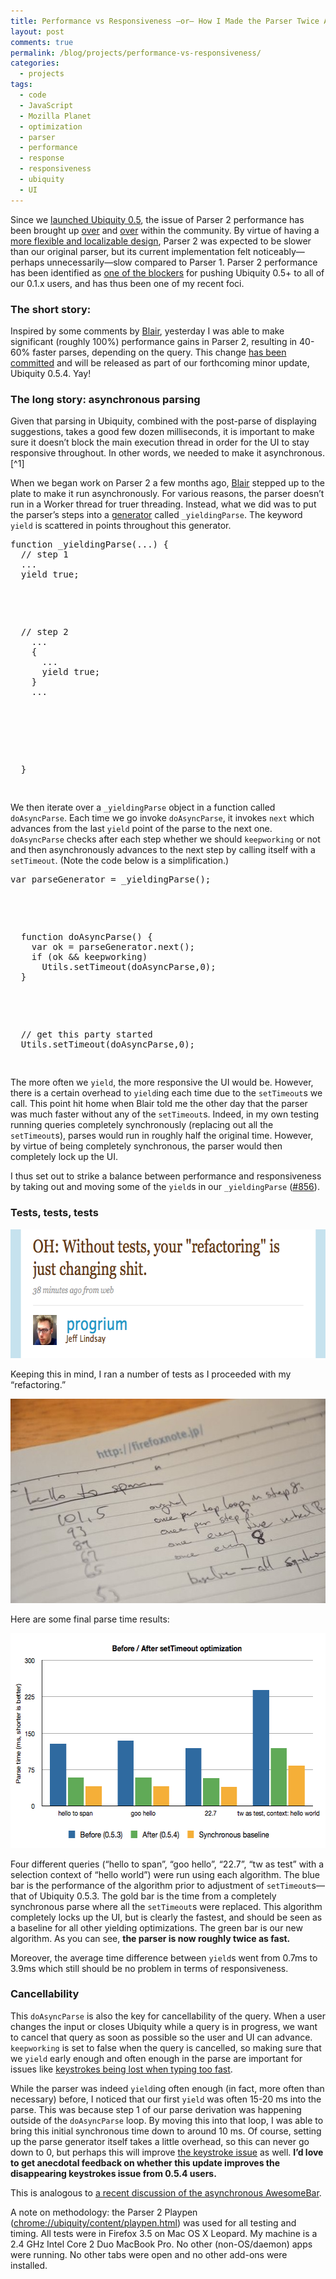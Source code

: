 ```yaml
---
title: Performance vs Responsiveness —or— How I Made the Parser Twice As Fast in One Day
layout: post
comments: true
permalink: /blog/projects/performance-vs-responsiveness/
categories:
  - projects
tags:
  - code
  - JavaScript
  - Mozilla Planet
  - optimization
  - parser
  - performance
  - response
  - responsiveness
  - ubiquity
  - UI
---
```

Since we [launched Ubiquity 0.5][1], the issue of Parser 2 performance has been brought up [over][2] and [over][3] within the community. By virtue of having a [more flexible and localizable design][4], Parser 2 was expected to be slower than our original parser, but its current implementation felt noticeably—perhaps unnecessarily—slow compared to Parser 1. Parser 2 performance has been identified as [one of the blockers][5] for pushing Ubiquity 0.5+ to all of our 0.1.x users, and has thus been one of my recent foci.

### The short story:

Inspired by some comments by [Blair][6], yesterday I was able to make significant (roughly 100%) performance gains in Parser 2, resulting in 40-60% faster parses, depending on the query. This change [has been committed][7] and will be released as part of our forthcoming minor update, Ubiquity 0.5.4. Yay!

<!--more-->

### The long story: asynchronous parsing

Given that parsing in Ubiquity, combined with the post-parse of displaying suggestions, takes a good few dozen milliseconds, it is important to make sure it doesn&#8217;t block the main execution thread in order for the UI to stay responsive throughout. In other words, we needed to make it asynchronous.[^1]

When we began work on Parser 2 a few months ago, [Blair][6] stepped up to the plate to make it run asynchronously. For various reasons, the parser doesn&#8217;t run in a Worker thread for truer threading. Instead, what we did was to put the parser&#8217;s steps into a [generator][8] called `_yieldingParse`. The keyword `yield` is scattered in points throughout this generator.

<pre lang='javascript'>function _yieldingParse(...) {
  // step 1
  ...
  yield true;</p>

<p>
  // step 2
    ...
    {
      ...
      yield true;
    }
    ...
</p>



<p>
  }
  </pre>
</p>



<p>
  We then iterate over a <code>_yieldingParse</code> object in a function called <code>doAsyncParse</code>. Each time we go invoke <code>doAsyncParse</code>, it invokes <code>next</code> which advances from the last <code>yield</code> point of the parse to the next one. <code>doAsyncParse</code> checks after each step whether we should <code>keepworking</code> or not and then asynchronously advances to the next step by calling itself with a <code>setTimeout</code>. (Note the code below is a simplification.)
</p>



<p>
  <pre lang='javascript'>
var parseGenerator = _yieldingParse();</p>

<p>
  function doAsyncParse() {
    var ok = parseGenerator.next();
    if (ok && keepworking)
      Utils.setTimeout(doAsyncParse,0);
  }
</p>



<p>
  // get this party started
  Utils.setTimeout(doAsyncParse,0);
  </pre>
</p>



<p>
  The more often we <code>yield</code>, the more responsive the UI would be. However, there is a certain overhead to <code>yield</code>ing each time due to the <code>setTimeout</code>s we call. This point hit home when Blair told me the other day that the parser was much faster without any of the <code>setTimeout</code>s. Indeed, in my own testing running queries completely synchronously (replacing out all the <code>setTimeout</code>s), parses would run in roughly half the original time. However, by virtue of being completely synchronous, the parser would then completely lock up the UI.
</p>



<p>
  I thus set out to strike a balance between performance and responsiveness by taking out and moving some of the <code>yield</code>s in our <code>_yieldingParse</code> (<a href="http://ubiquity.mozilla.com/trac/ticket/856">#856</a>).
</p>



<h3>
  Tests, tests, tests
</h3>



<p>
  <a href='http://twitter.com/progrium/status/3273910705'><img src="/static/uploads/2009/08/Screen-shot-2009-08-12-at-4.38.50-PM.png" alt="Screen shot 2009-08-12 at 4.38.50 PM.png" border="0" width="641" height="206" /></a>
</p>



<p>
  Keeping this in mind, I ran a number of tests as I proceeded with my &#8220;refactoring.&#8221;
</p>



<p>
  <img src="/static/uploads/2009/08/notes1.jpg" alt="notes.jpg" border="0" width="649" height="327" />
</p>



<p>
  Here are some final parse time results:<fnref target="2" />
</p>



<p>
  <img src="/static/uploads/2009/08/beforeafter1.png" alt="beforeafter.png" border="0" width="576" height="344" />
</p>



<p>
  Four different queries (&#8220;hello to span&#8221;, &#8220;goo hello&#8221;, &#8220;22.7&#8221;, &#8220;tw as test&#8221; with a selection context of &#8220;hello world&#8221;) were run using each algorithm. The blue bar is the performance of the algorithm prior to adjustment of <code>setTimeout</code>s—that of Ubiquity 0.5.3. The gold bar is the time from a completely synchronous parse where all the <code>setTimeout</code>s were replaced. This algorithm completely locks up the UI, but is clearly the fastest, and should be seen as a baseline for all other yielding optimizations. The green bar is our new algorithm. As you can see, <strong>the parser is now roughly twice as fast.</strong>
</p>



<p>
  Moreover, the average time difference between <code>yield</code>s went from 0.7ms to 3.9ms which still should be no problem in terms of responsiveness.
</p>



<h3>
  Cancellability
</h3>



<p>
  This <code>doAsyncParse</code> is also the key for cancellability of the query. When a user changes the input or closes Ubiquity while a query is in progress, we want to cancel that query as soon as possible so the user and UI can advance. <code>keepworking</code> is set to false when the query is cancelled, so making sure that we <code>yield</code> early enough and often enough in the parse are important for issues like <a href="http://ubiquity.mozilla.com/trac/ticket/741">keystrokes being lost when typing too fast</a>.
</p>



<p>
  While the parser was indeed <code>yield</code>ing often enough (in fact, more often than necessary) before, I noticed that our first <code>yield</code> was often 15-20&#160;ms into the parse. This was because step 1 of our parse derivation was happening outside of the <code>doAsyncParse</code> loop. By moving this into that loop, I was able to bring this initial synchronous time down to around 10&#160;ms. Of course, setting up the parse generator itself takes a little overhead, so this can never go down to 0, but perhaps this will improve <a href="http://ubiquity.mozilla.com/trac/ticket/741">the keystroke issue</a> as well. <strong>I&#8217;d love to get anecdotal feedback on whether this update improves the disappearing keystrokes issue from 0.5.4 users.</strong>
</p>



<footnotes>
  <fn name="1">
    <p>
      This is analogous to <a href="http://shawnwilsher.com/archives/279">a recent discussion of the asynchronous AwesomeBar</a>.
    </p>
    
  </fn>
  
  <fn name="2">
    <p>
      A note on methodology: the Parser 2 Playpen (<a href="chrome://ubiquity/content/playpen.html">chrome://ubiquity/content/playpen.html</a>) was used for all testing and timing. All tests were in Firefox 3.5 on Mac OS X Leopard. My machine is a 2.4&#160;GHz Intel Core 2 Duo MacBook Pro. No other (non-OS/daemon) apps were running. No other tabs were open and no other add-ons were installed.
    </p>
    
  </fn>
</footnotes>

 [1]: http://labs.mozilla.com/2009/07/ubiquity-0-5/
 [2]: http://groups.google.com/group/ubiquity-firefox/browse_thread/thread/b0dfa649dda77a2c#
 [3]: http://groups.google.com/group/ubiquity-firefox/browse_thread/thread/13bc9ade35c8b708#
 [4]: https://wiki.mozilla.org/Labs/Ubiquity/Parser_2
 [5]: https://wiki.mozilla.org/Labs/Ubiquity/Meetings/2009-08-05_Weekly_Meeting#Notes
 [6]: http://theunfocused.net
 [7]: https://ubiquity.mozilla.com/hg/ubiquity-firefox/rev/77156d689b26
 [8]: https://developer.mozilla.org/en/New_in_JavaScript_1.7#Generators_and_iterators